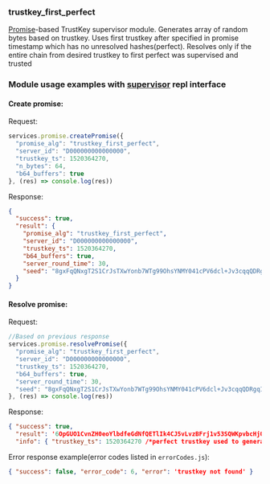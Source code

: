 ### trustkey_first_perfect
[Promise][0]-based TrustKey supervisor module. Generates array of random bytes based on trustkey. Uses first trustkey after specified in promise timestamp which has no unresolved hashes(perfect). Resolves only if the entire chain from desired trustkey to first perfect was supervised and trusted
### Module usage examples with [supervisor][2] repl interface

#### Create promise:
Request:
```javascript
‌‌services.promise.createPromise({
  "promise_alg": "trustkey_first_perfect",
  "server_id": "D000000000000000",
  "trustkey_ts": 1520364270,
  "n_bytes": 64,
  "b64_buffers": true
}, (res) => console.log(res))
```

Response:
```json
{
  "success": true,
  "result": {
    "promise_alg": "trustkey_first_perfect",
    "server_id": "D000000000000000",
    "trustkey_ts": 1520364270,
    "b64_buffers": true,
    "server_round_time": 30,
    "seed": "8gxFqQNxgT2S1CrJsTXwYonb7WTg99OhsYNMY041cPV6dcl+Jv3cqqQDRgqIhEKFya9ojdXHD0rBKNzVlfgVmA=="
  }
}
```

#### Resolve promise:
Request:
```javascript
//Based on previous response
services.promise.resolvePromise({
  "promise_alg": "trustkey_first_perfect",
  "server_id": "D000000000000000",
  "trustkey_ts": 1520364270,
  "b64_buffers": true,
  "server_round_time": 30,
  "seed": "8gxFqQNxgT2S1CrJsTXwYonb7WTg99OhsYNMY041cPV6dcl+Jv3cqqQDRgqIhEKFya9ojdXHD0rBKNzVlfgVmA=="
}, (res) => console.log(res))
```

Response:
```json
{ "success": true,
  "result": '6OpGUO1CvnZH0eoYlbdfeGdNfQETlIk4CJ5vLvzBFrj1v53SQWKpvbcHjOCJtuKr6Pjckcj4rYKpJd1acPIeRw==',
  "info": { "trustkey_ts": 1520364270 /*perfect trustkey used to generate seed*/ } }
```

Error response example(error codes listed in `errorCodes.js`):
```json
{ "success": false, "error_code": 6, "error": 'trustkey not found' }
```

[0]: https://github.com/TrustKey/promise
[2]: https://github.com/TrustKey/supervisor